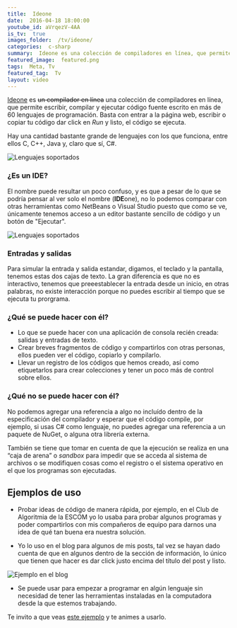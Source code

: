 ```yaml
---
title:  Ideone
date:  2016-04-18 18:00:00
youtube_id: aVrqezV-4AA
is_tv:  true
images_folder:  /tv/ideone/
categories:  c-sharp
summary:  Ideone es una colección de compiladores en línea, que permite escribir, compilar y ejecutar código fuente escrito en más de 60 lenguajes de programación.
featured_image:  featured.png
tags:  Meta, Tv
featured_tag:  Tv
layout: video
---
```


<a href="https://ideone.com" target="_blank" rel="nofollow">Ideone</a> es <s>un compilador en línea</s> una colección de compiladores en línea, que permite escribir, compilar y ejecutar código fuente escrito en más de 60 lenguajes de programación. Basta con entrar a la página web, escribir o copiar tu código dar click en *Run* y listo, el código se ejecuta.

Hay una cantidad bastante grande de lenguajes con los que funciona, entre ellos C, C++, Java y, claro que sí, C#. 

<img src="/images/tv__ideone__langs.png" title="Lenguajes soportados" />

### ¿Es un IDE?  
El nombre puede resultar un poco confuso, y es que a pesar de lo que se podría pensar al ver solo el nombre (**IDE**one), no lo podemos comparar con otras herramientas como NetBeans o Visual Studio puesto que como se ve, únicamente tenemos acceso a un editor bastante sencillo de código y un botón de "Ejecutar".  

<img src="/images/tv__ideone__run.png" title="Lenguajes soportados" />

### Entradas y salidas  
Para simular la entrada y salida estandar, digamos, el teclado y la pantalla, tenemos estas dos cajas de texto. La gran diferencia es que no es interactivo, tenemos que preeestablecer la entrada desde un inicio, en otras palabras, no existe interacción porque no puedes escribir al tiempo que se ejecuta tu prorgrama.  

### ¿Qué se puede hacer con él?  
 
 - Lo que se puede hacer con una aplicación de consola recién creada: salidas y entradas de texto.
 - Crear breves fragmentos de código y compartirlos con otras personas, ellos pueden ver el código, copiarlo y compilarlo.
 - Llevar un registro de los códigos que hemos creado, así como etiquetarlos para crear colecciones y tener un poco más de control sobre ellos.  

### ¿Qué no se puede hacer con él?
No podemos agregar una referencia a algo no incluído dentro de la especificación del compilador y esperar que el código compile, por ejemplo, si usas C# como lenguaje, no puedes agregar una referencia a un paquete de NuGet, o alguna otra librería externa.

También se tiene que tomar en cuenta de que la ejecución se realiza en una “caja de arena” o *sandbox* para impedir que se acceda al sistema de archivos o se modifiquen cosas como el registro o el sistema operativo en el que los programas son ejecutadas.

## Ejemplos de uso

 - Probar ideas de código de manera rápida, por ejemplo, en el Club de Algoritmia de la ESCOM yo lo usaba para probar algunos programas y poder compartirlos con mis compañeros de equipo para darnos una idea de qué tan buena era nuestra solución.
 
 - Yo lo uso en el blog para algunos de mis posts, tal vez se hayan dado cuenta de que en algunos dentro de la sección de información, lo único que tienen que hacer es dar click justo encima del título del post y listo.
 
<img src="/images/tv__ideone__blog.png" title="Ejemplo en el blog" />
 
 - Se puede usar para empezar a programar en algún lenguaje sin necesidad de tener las herramientas instaladas en la computadora desde la que estemos trabajando.
 
 Te invito a que veas <a href="https://ideone.com/fork/xsCQmb" target="_blank" rel="nofollow">este ejemplo</a> y te animes a usarlo.